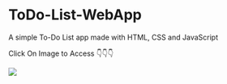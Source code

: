 # ToDo-List-WebApp

A simple To-Do List app made with HTML, CSS and JavaScript 

Click On Image to Access 👇👇👇

<a href="https://krishnak2c.github.io/ToDo-List-WebApp/"><img src="https://github.com/krishnak2c/ToDo-List-WebApp/blob/9a1fb0a39ee073f7d10195a39210dac3a90e3d6b/images/preview.png"></a>
